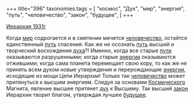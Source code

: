 +++
title="396"
taxonomies.tags = [
 "космос",
 "Дух",
 "мир",
 "энергия",
 "путь",
 "человечество",
 "закон",
 "будущее",
]
+++

[Иерархия 1931г](/agni/1931)

Когда [мир](/tags/мир) содрогается и в смятении мечется [человечество](/tags/человечество), остаётся единственный [путь](/tags/путь) спасения. Как же не осознать [путь](/tags/путь) высший и творческий восхождения [духа](/tags/Дух)?! Именно, когда все старые [пути](/tags/путь) оказываются разрушенными; когда старые [энергии](/tags/[энергия](/tags/энергия)) оказываются отжившими; когда сама планета перемещает свою кору, то как же не принять всем духом новые утверждения и перерождающие [энергии](/tags/[энергия](/tags/энергия)), исходящие из мощи Цепи Иерархии! Только так [человечество](/tags/человечество) может притянуться к высшим энергиям. Следуя за основами [Космического](/tags/космос) Магнита, явление высшее притянет [дух](/tags/Дух) к Высшему. Так высший [закон](/tags/закон) Иерархии творит благом, утверждая лучшее [будущее](/tags/будущее).   

